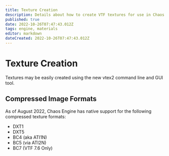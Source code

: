 ```yaml
---
title: Texture Creation
description: Details about how to create VTF textures for use in Chaos
published: true
date: 2022-10-26T07:47:43.012Z
tags: engine, materials
editor: markdown
dateCreated: 2022-10-26T07:47:43.012Z
---
```


# Texture Creation

Textures may be easily created using the new vtex2 command line and GUI tool.

## Compressed Image Formats

As of August 2022, Chaos Engine has native support for the following compressed texture formats:
* DXT1
* DXT5
* BC4 (aka ATI1N)
* BC5 (via ATI2N)
* BC7 (VTF 7.6 Only)